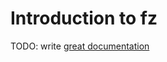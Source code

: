 # Introduction to fz

TODO: write [great documentation](http://jacobian.org/writing/great-documentation/what-to-write/)
